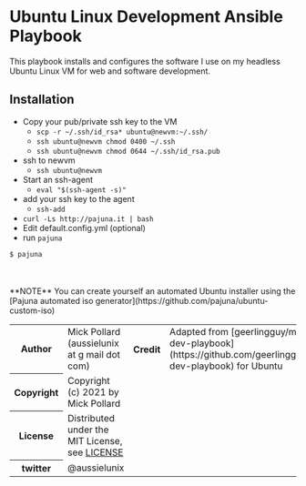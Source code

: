 # Ubuntu Linux Development Ansible Playbook

This playbook installs and configures the software I use on my headless Ubuntu Linux VM for web and software development.

##  Installation

* Copy your pub/private ssh key to the VM
  * `scp -r ~/.ssh/id_rsa* ubuntu@newvm:~/.ssh/`
  * `ssh ubuntu@newvm chmod 0400 ~/.ssh`
  * `ssh ubuntu@newvm chmod 0644 ~/.ssh/id_rsa.pub`
* ssh to newvm
  * `ssh ubuntu@newvm`
* Start an ssh-agent
  * `eval "$(ssh-agent -s)"`
* add your ssh key to the agent
  * `ssh-add`
* `curl -Ls http://pajuna.it | bash`
* Edit default.config.yml (optional)
* run `pajuna`
```bash
$ pajuna
```

<br />
<br />
**NOTE** You can create yourself an automated Ubuntu installer using the [Pajuna automated iso generator](https://github.com/pajuna/ubuntu-custom-iso)

<table>
  <tr>
    <th>Author</th><td>Mick Pollard (aussielunix at g mail dot com)</td>
    <th>Credit</th><td>Adapted from [geerlingguy/mac-dev-playbook](https://github.com/geerlingguy/mac-dev-playbook) for Ubuntu</td>
  </tr>
  <tr>
    <th>Copyright</th><td>Copyright (c) 2021 by Mick Pollard</td>
  </tr>
  <tr>
    <th>License</th><td>Distributed under the MIT License, see <a href="https://github.com/pajuna/mystation/blob/master/LICENSE">LICENSE</a></td>
  </tr>
  <tr>
    <th>twitter </th><td>@aussielunix</td>
  </tr>
</table>
